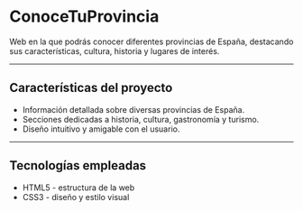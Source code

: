 # ConoceTuProvincia
 Web en la que podrás conocer diferentes provincias de España, destacando sus características, cultura, historia y lugares de interés.

 ---

 ## Características del proyecto
 * Información detallada sobre diversas provincias de España.
 * Secciones dedicadas a historia, cultura, gastronomía y turismo.
 * Diseño intuitivo y amigable con el usuario.

 ---

 ## Tecnologías empleadas
 * HTML5 - estructura de la web
 * CSS3 - diseño y estilo visual
